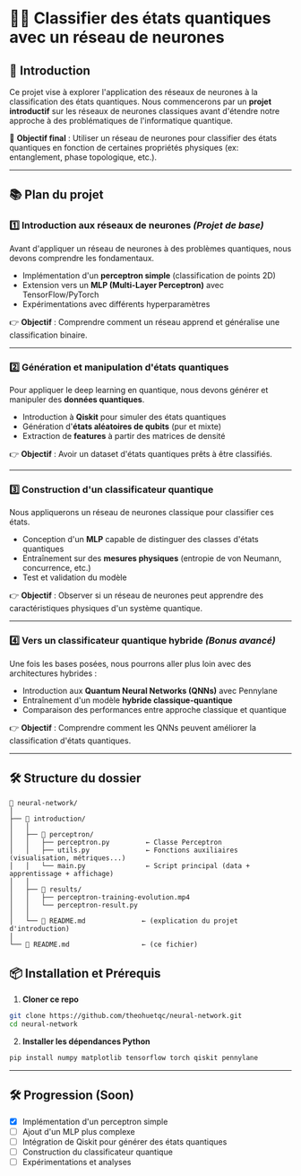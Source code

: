 # 🧠🔬 Classifier des états quantiques avec un réseau de neurones

## 🚀 Introduction
Ce projet vise à explorer l'application des réseaux de neurones à la classification des états quantiques. Nous commencerons par un **projet introductif** sur les réseaux de neurones classiques avant d'étendre notre approche à des problématiques de l'informatique quantique.

📌 **Objectif final** : Utiliser un réseau de neurones pour classifier des états quantiques en fonction de certaines propriétés physiques (ex: entanglement, phase topologique, etc.).

---

## 📚 Plan du projet

### **1️⃣ Introduction aux réseaux de neurones** *(Projet de base)*
Avant d'appliquer un réseau de neurones à des problèmes quantiques, nous devons comprendre les fondamentaux.

- Implémentation d'un **perceptron simple** (classification de points 2D)
- Extension vers un **MLP (Multi-Layer Perceptron)** avec TensorFlow/PyTorch
- Expérimentations avec différents hyperparamètres

👉 **Objectif** : Comprendre comment un réseau apprend et généralise une classification binaire.

---

### **2️⃣ Génération et manipulation d'états quantiques**
Pour appliquer le deep learning en quantique, nous devons générer et manipuler des **données quantiques**.

- Introduction à **Qiskit** pour simuler des états quantiques
- Génération d'**états aléatoires de qubits** (pur et mixte)
- Extraction de **features** à partir des matrices de densité

👉 **Objectif** : Avoir un dataset d'états quantiques prêts à être classifiés.

---

### **3️⃣ Construction d'un classificateur quantique**
Nous appliquerons un réseau de neurones classique pour classifier ces états.

- Conception d'un **MLP** capable de distinguer des classes d'états quantiques
- Entraînement sur des **mesures physiques** (entropie de von Neumann, concurrence, etc.)
- Test et validation du modèle

👉 **Objectif** : Observer si un réseau de neurones peut apprendre des caractéristiques physiques d'un système quantique.

---

### **4️⃣ Vers un classificateur quantique hybride** *(Bonus avancé)*
Une fois les bases posées, nous pourrons aller plus loin avec des architectures hybrides :

- Introduction aux **Quantum Neural Networks (QNNs)** avec Pennylane
- Entraînement d'un modèle **hybride classique-quantique**
- Comparaison des performances entre approche classique et quantique

👉 **Objectif** : Comprendre comment les QNNs peuvent améliorer la classification d'états quantiques.

---

## 🛠 Structure du dossier

```
📂 neural-network/
│
├── 📂 introduction/
│   │
│   ├── 📂 perceptron/
│   │   ├── perceptron.py         ← Classe Perceptron
│   │   ├── utils.py              ← Fonctions auxiliaires (visualisation, métriques...)
│   │   └── main.py               ← Script principal (data + apprentissage + affichage)
│   │
│   ├── 📂 results/
│   │   ├── perceptron-training-evolution.mp4       
│   │   └── perceptron-result.py 
│   │
│   └── 📜 README.md              ← (explication du projet d'introduction)
│ 
└── 📜 README.md                  ← (ce fichier)
```

## 📦 Installation et Prérequis

1. **Cloner ce repo**
```bash
git clone https://github.com/theohuetqc/neural-network.git
cd neural-network
```

2. **Installer les dépendances Python**
```bash
pip install numpy matplotlib tensorflow torch qiskit pennylane
```

---

## 🛠 Progression (Soon)
- [X] Implémentation d'un perceptron simple
- [ ] Ajout d'un MLP plus complexe
- [ ] Intégration de Qiskit pour générer des états quantiques
- [ ] Construction du classificateur quantique
- [ ] Expérimentations et analyses
